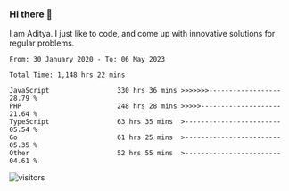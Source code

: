 ### Hi there 👋

I am Aditya. I just like to code, and come up with innovative solutions for regular problems.

<!--START_SECTION:waka-->

```text
From: 30 January 2020 - To: 06 May 2023

Total Time: 1,148 hrs 22 mins

JavaScript                 330 hrs 36 mins >>>>>>>------------------   28.79 %
PHP                        248 hrs 28 mins >>>>>--------------------   21.64 %
TypeScript                 63 hrs 35 mins  >------------------------   05.54 %
Go                         61 hrs 25 mins  >------------------------   05.35 %
Other                      52 hrs 55 mins  >------------------------   04.61 %
```

<!--END_SECTION:waka-->

![visitors](https://visitor-badge.glitch.me/badge?page_id=BrainBuzzer.visitor-badge&left_color=green&right_color=red)
